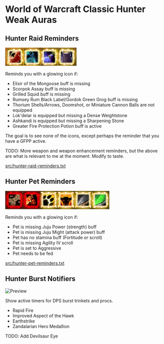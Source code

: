 # World of Warcraft Classic Hunter Weak Auras

## Hunter Raid Reminders

![Preview](/img/hunter-raid-reminders.png?raw=true)

Reminds you with a glowing icon if:

- Elixir of the Mongoose buff is missing
- Scorpok Assay buff is missing
- Grilled Squid buff is missing
- Rumsey Rum Black Label/Gordok Green Grog buff is missing
- Thorium Shells/Arrows, Doomshot, or Miniature Cannon Balls are not equipped
- Lok'delar is equipped but missing a Dense Weightstone
- Ashkandi is equipped but missing a Sharpening Stone
- Greater Fire Protection Potion buff is active

The goal is to see none of the icons, except perhaps the reminder that
you have a GFPP active.

TODO: More weapon and weapon enhancement reminders, but the above are
what is relevant to me at the moment.  Modify to taste.

[src/hunter-raid-reminders.txt](src/hunter-raid-reminders.txt)

## Hunter Pet Reminders

![Preview](/img/hunter-pet-reminders.png?raw=true)

Reminds you with a glowing icon if:

- Pet is missing Juju Power (strength) buff
- Pet is missing Juju Might (attack power) buff
- Pet has no stamina buff (Fortitude or scroll)
- Pet is missing Agility IV scroll
- Pet is set to Aggressive
- Pet needs to be fed

[src/hunter-pet-reminders.txt](src/hunter-pet-reminders.txt)

## Hunter Burst Notifiers

![Preview](/img/hunter-burst-notifiers.png?raw=true)

Show active timers for DPS burst trinkets and procs.

- Rapid Fire
- Improved Aspect of the Hawk
- Earthstrike
- Zandalarian Hero Medallion

TODO: Add Devilsaur Eye

